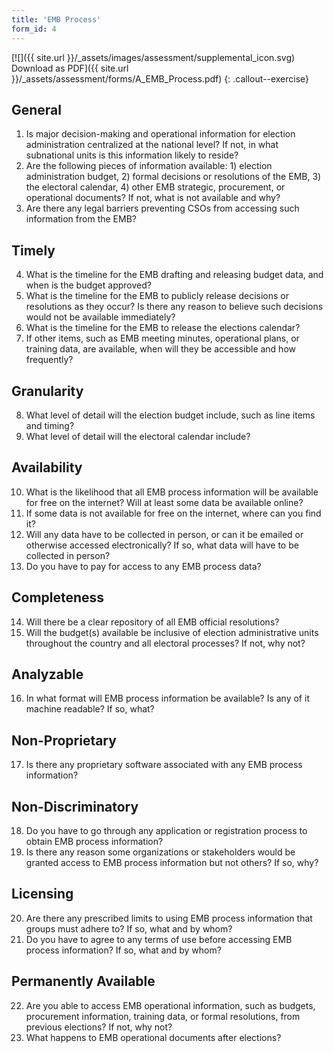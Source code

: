 ```yaml
---
title: 'EMB Process'
form_id: 4
---
```


[![]({{ site.url }}/\_assets/images/assessment/supplemental_icon.svg) Download as PDF]({{ site.url }}/\_assets/assessment/forms/A_EMB_Process.pdf)
{: .callout--exercise}

## General

1. Is major decision-making and operational information for election administration centralized at the national level? If not, in what subnational units is this information likely to reside?
2. Are the following pieces of information available: 1) election administration budget, 2) formal decisions or resolutions of the EMB, 3) the electoral calendar, 4) other EMB strategic, procurement, or operational documents? If not, what is not available and why?
3. Are there any legal barriers preventing CSOs from accessing such information from the EMB?

## Timely

4. What is the timeline for the EMB drafting and releasing budget data, and when is the budget approved?
5. What is the timeline for the EMB to publicly release decisions or resolutions as they occur? Is there any reason to believe such decisions would not be available immediately?
6. What is the timeline for the EMB to release the elections calendar?
7. If other items, such as EMB meeting minutes, operational plans, or training data, are available, when will they be accessible and how frequently?

## Granularity

8. What level of detail will the election budget include, such as line items and timing?
9. What level of detail will the electoral calendar include?

## Availability

10. What is the likelihood that all EMB process information will be available for free on the internet? Will at least some data be available online?
11. If some data is not available for free on the internet, where can you find it?
12. Will any data have to be collected in person, or can it be emailed or otherwise accessed electronically? If so, what data will have to be collected in person?
13. Do you have to pay for access to any EMB process data?

## Completeness

14. Will there be a clear repository of all EMB official resolutions?
15. Will the budget(s) available be inclusive of election administrative units throughout the country and all electoral processes? If not, why not?

## Analyzable

16. In what format will EMB process information be available? Is any of it machine readable? If so, what?

## Non-Proprietary

17. Is there any proprietary software associated with any EMB process information?

## Non-Discriminatory

18. Do you have to go through any application or registration process to obtain EMB process information?
19. Is there any reason some organizations or stakeholders would be granted access to EMB process information but not others? If so, why?

## Licensing

20. Are there any prescribed limits to using EMB process information that groups must adhere to? If so, what and by whom?
21. Do you have to agree to any terms of use before accessing EMB process information? If so, what and by whom?

## Permanently Available

22. Are you able to access EMB operational information, such as budgets, procurement information, training data, or formal resolutions, from previous elections? If not, why not?
23. What happens to EMB operational documents after elections?
